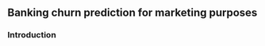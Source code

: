 <!DOCTYPE html>
<html>
 <head> 
 </head>
<body>
 
  <h2>Banking churn prediction for marketing purposes</h2> <p>
  <h3>Introduction</h3> 
  
  
  
  

  
  
</body>
